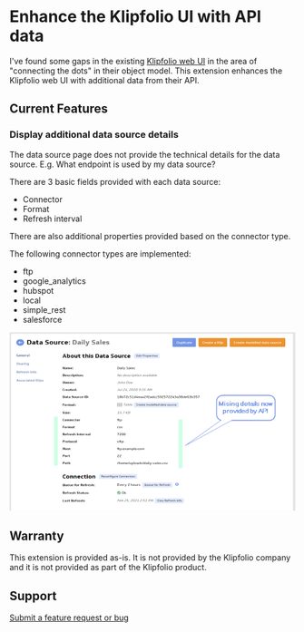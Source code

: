 # Enhance the Klipfolio UI with API data

I've found some gaps in the existing [Klipfolio web UI](https://app.klipfolio.com/) in the area of "connecting the dots" in their object model.  This extension enhances the Klipfolio web UI with additional data from their API.

## Current Features

### Display additional data source details 

The data source page does not provide the technical details for the data source.  E.g. What endpoint is used by my data source?

There are 3 basic fields provided with each data source:
- Connector
- Format
- Refresh interval

There are also additional properties provided based on the connector type.  

The following connector types are implemented: 
- ftp
- google_analytics
- hubspot
- local
- simple_rest
- salesforce

![screenshot](/screenshot68.png)

## Warranty

This extension is provided as-is. It is not provided by the Klipfolio company and it is not provided as part of the Klipfolio product.

## Support

[Submit a feature request or bug](https://github.com/jrnewton/klipfolio-chrome-extension/issues)
